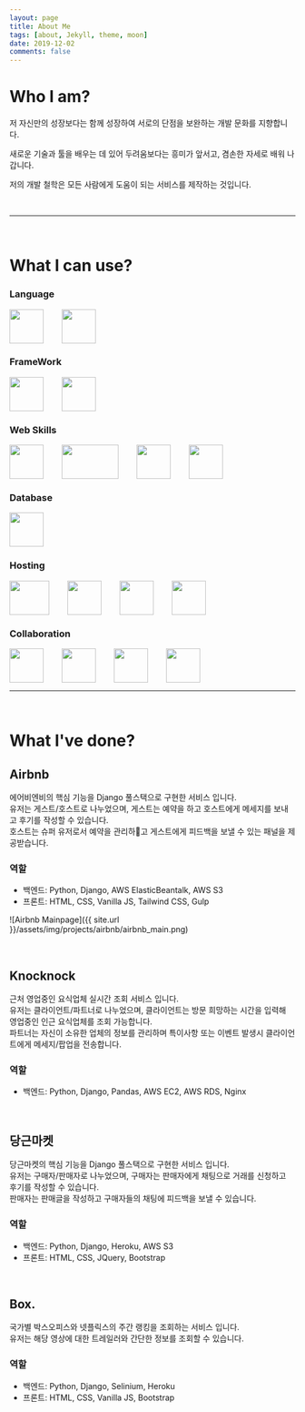 ```yaml
---
layout: page
title: About Me
tags: [about, Jekyll, theme, moon]
date: 2019-12-02
comments: false
---
```


# Who I am?
저 자신만의 성장보다는 함께 성장하여 서로의 단점을 보완하는 개발 문화를 지향합니다.

새로운 기술과 툴을 배우는 데 있어 두려움보다는 흥미가 앞서고, 겸손한 자세로 배워 나갑니다.

저의 개발 철학은 모든 사람에게 도움이 되는 서비스를 제작하는 것입니다.

<br>

---

<br>

# What I can use?
### Language
<div style="display:inline-flex;">
    <img src="{{ site.url }}/assets/img/logos/python.png" style="width:60px;height:60px;">
    <img src="{{ site.url }}/assets/img/logos/javascript.png" style="width:60px;height:60px;margin-left:2rem;">
</div>

### FrameWork
<div style="display:inline-flex;">
    <img src="{{ site.url }}/assets/img/logos/django.png" style="width:60px;height:60px;">
    <img src="{{ site.url }}/assets/img/logos/vuejs.png" style="width:60px;height:60px;margin-left:2rem;">
</div>

### Web Skills
<div style="display:inline-flex;">
    <img src="{{ site.url }}/assets/img/logos/javascript.png" style="width:60px;height:60px;">
    <img src="{{ site.url }}/assets/img/logos/html_css.png" style="width:100px;height:60px;margin-left:2rem;">
    <img src="{{ site.url }}/assets/img/logos/tailwind.jpg" style="width:60px;height:60px;margin-left:2rem;">
    <img src="{{ site.url }}/assets/img/logos/bootstrap.png" style="width:60px;height:60px;margin-left:2rem;">
</div>

### Database
<div style="display:inline-flex;">
    <img src="{{ site.url }}/assets/img/logos/postgresql.png" style="width:60px;height:60px;">
</div>

### Hosting
<div style="display:inline-flex;">
    <img src="{{ site.url }}/assets/img/logos/aws.png" style="width:70px;height:60px;">
    <img src="{{ site.url }}/assets/img/logos/firebase.png" style="width:60px;height:60px;margin-left:2rem;">
    <img src="{{ site.url }}/assets/img/logos/heroku.jpg" style="width:60px;height:60px;margin-left:2rem;">
    <img src="{{ site.url }}/assets/img/logos/netlify.png" style="width:60px;height:60px;margin-left:2rem;">
</div>

### Collaboration
<div style="display:inline-flex;">
    <img src="{{ site.url }}/assets/img/logos/github.png" style="width:60px;height:60px;">
    <img src="{{ site.url }}/assets/img/logos/jira.png" style="width:60px;height:60px;margin-left:2rem;">
    <img src="{{ site.url }}/assets/img/logos/slack.png" style="width:60px;height:60px;margin-left:2rem;">
    <img src="{{ site.url }}/assets/img/logos/trello.png" style="width:60px;height:60px;margin-left:2rem;">
</div>
<br>

---

<br>

# What I've done?

## Airbnb
에어비엔비의 핵심 기능을 Django 풀스택으로 구현한 서비스 입니다.<br>
유저는 게스트/호스트로 나누었으며, 게스트는 예약을 하고 호스트에게 메세지를 보내고 후기를 작성할 수 있습니다.<br>
호스트는 슈퍼 유저로서 예약을 관리하고 게스트에게 피드백을 보낼 수 있는 패널을 제공받습니다.

### 역할
* 백엔드: Python, Django, AWS ElasticBeantalk, AWS S3
* 프론트: HTML, CSS, Vanilla JS, Tailwind CSS, Gulp

![Airbnb Mainpage]({{ site.url }}/assets/img/projects/airbnb/airbnb_main.png)

<br>

## Knocknock
근처 영업중인 요식업체 실시간 조회 서비스 입니다.<br>
유저는 클라이언트/파트너로 나누었으며, 클라이언트는 방문 희망하는 시간을 입력해 영업중인 인근 요식업체를 조회 가능합니다.<br>
파트너는 자신이 소유한 업체의 정보를 관리하며 특이사항 또는 이벤트 발생시 클라이언트에게 메세지/팝업을 전송합니다.

### 역할
* 백엔드: Python, Django, Pandas, AWS EC2, AWS RDS, Nginx

<br>

## 당근마켓
당근마켓의 핵심 기능을 Django 풀스택으로 구현한 서비스 입니다.<br>
유저는 구매자/판매자로 나누었으며, 구매자는 판매자에게 채팅으로 거래를 신청하고 후기를 작성할 수 있습니다.<br>
판매자는 판매글을 작성하고 구매자들의 채팅에 피드백을 보낼 수 있습니다.

### 역할
* 백엔드: Python, Django, Heroku, AWS S3
* 프론트: HTML, CSS, JQuery, Bootstrap

<br>

## Box.
국가별 박스오피스와 넷플릭스의 주간 랭킹을 조회하는 서비스 입니다.<br>
유저는 해당 영상에 대한 트레일러와 간단한 정보를 조회할 수 있습니다.

### 역할
* 백엔드: Python, Django, Selinium, Heroku
* 프론트: HTML, CSS, Vanilla JS, Bootstrap
